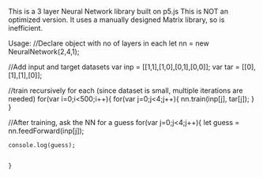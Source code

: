 This is a 3 layer Neural Network library built on p5.js
This is NOT an optimized version. It uses a manually designed Matrix library, so is inefficient.

Usage:
//Declare object with no of layers in each
	let nn = new NeuralNetwork(2,4,1);

//Add input and target datasets
	var inp = [[1,1],[1,0],[0,1],[0,0]];
	var tar = [[0],[1],[1],[0]];


//train recursively for each (since dataset is small, multiple iterations are needed)
	for(var i=0;i<500;i++){
		for(var j=0;j<4;j++){
			nn.train(inp[j], tar[j]);
		}
	}

//After training, ask the NN for a guess
	for(var j=0;j<4;j++){
		let guess = nn.feedForward(inp[j]);

	console.log(guess);
		

	}

